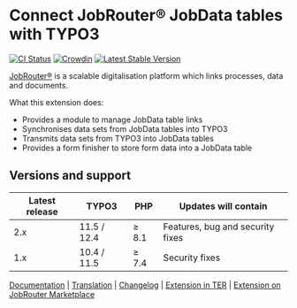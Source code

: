 # Connect JobRouter® JobData tables with TYPO3

[![CI Status](https://github.com/jobrouter/typo3-data/workflows/CI/badge.svg?branch=main)](https://github.com/jobrouter/typo3-data/actions?query=workflow%3ACI)
[![Crowdin](https://badges.crowdin.net/typo3-extension-jobrouterdata/localized.svg)](https://crowdin.com/project/typo3-extension-jobrouterdata)
[![Latest Stable Version](https://img.shields.io/packagist/v/brotkrueml/typo3-jobrouter-data.svg?label=stable)](https://packagist.org/packages/brotkrueml/typo3-jobrouter-data)

[JobRouter®](https://www.jobrouter.com/) is a scalable digitalisation
platform which links processes, data and documents.

What this extension does:
  * Provides a module to manage JobData table links
  * Synchronises data sets from JobData tables into TYPO3
  * Transmits data sets from TYPO3 into JobData tables
  * Provides a form finisher to store form data into a JobData table

## Versions and support

| Latest release | TYPO3       | PHP   | Updates will contain             |
|----------------|-------------|-------|----------------------------------|
| 2.x            | 11.5 / 12.4 | ≥ 8.1 | Features, bug and security fixes |
| 1.x            | 10.4 / 11.5 | ≥ 7.4 | Security fixes                   |

[Documentation](https://typo3-jobrouter.readthedocs.io/projects/data/) |
[Translation](https://crowdin.com/project/typo3-extension-jobrouterdata) |
[Changelog](https://github.com/jobrouter/typo3-data/blob/main/CHANGELOG.md) |
[Extension in TER](https://extensions.typo3.org/extension/jobrouter_data/) |
[Extension on JobRouter Marketplace](https://marketplace.jobrouter.com/en/product/typo3-jobrouter-data/)
